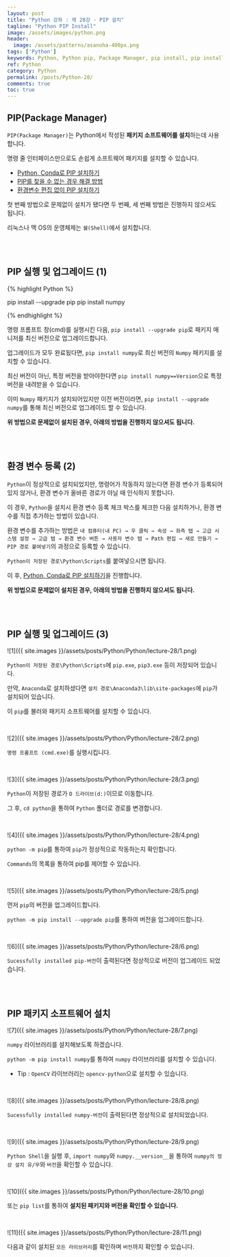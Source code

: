 ```yaml
---
layout: post
title: "Python 강좌 : 제 28강 - PIP 설치"
tagline: "Python PIP Install"
image: /assets/images/python.png
header:
  image: /assets/patterns/asanoha-400px.png
tags: ['Python']
keywords: Python, Python pip, Package Manager, pip install, pip install --upgrade pip
ref: Python
category: Python
permalink: /posts/Python-28/
comments: true
toc: true
---
```


## PIP(Package Manager)

`PIP(Package Manager)`는 Python에서 작성된 **패키지 소프트웨어를 설치**하는데 사용합니다.

명령 줄 인터페이스만으로도 손쉽게 소프트웨어 패키지를 설치할 수 있습니다.

- [Python, Conda로 PIP 설치하기](#reference-1)
- [PIP를 찾을 수 없는 경우 해결 방법](#reference-2)
- [환경변수 편집 없이 PIP 설치하기](#reference-3)

첫 번째 방법으로 문제없이 설치가 됐다면 두 번째, 세 번째 방법은 진행하지 않으셔도 됩니다.

리눅스나 맥 OS의 운영체제는 `쉘(Shell)`에서 설치합니다.

<br>
<br>

<a id="reference-1"></a>

## PIP 실행 및 업그레이드 (1)

{% highlight Python %}

pip install --upgrade pip
pip install numpy

{% endhighlight %}

명령 프롬프트 창(cmd)를 실행시킨 다음, `pip install --upgrade pip`로 패키지 매니저를 최신 버전으로 업그레이드합니다.

업그레이드가 모두 완료됬다면, `pip install numpy`로 최신 버전의 `Numpy` 패키지를 설치할 수 있습니다.

최신 버전이 아닌, 특정 버전을 받아야한다면 `pip install numpy==Version`으로 특정 버전을 내려받을 수 있습니다.

이미 `Numpy` 패키지가 설치되어있지만 이전 버전이라면, `pip install --upgrade numpy`를 통해 최신 버전으로 업그레이드 할 수 있습니다.

**위 방법으로 문제없이 설치된 경우, 아래의 방법을 진행하지 않으셔도 됩니다.**

<br>
<br>

<a id="reference-2"></a>

## 환경 변수 등록 (2)

`Python`이 정상적으로 설치되었지만, 명령어가 작동하지 않는다면 환경 변수가 등록되어 있지 않거나, 환경 변수가 올바른 경로가 아닐 때 인식하지 못합니다.

이 경우, `Python`을 설치시 환경 변수 등록 체크 박스를 체크한 다음 설치하거나, 환경 변수를 직접 추가하는 방법이 있습니다.

환경 변수를 추가하는 방법은 `내 컴퓨터(내 PC) → 우 클릭 → 속성 → 좌측 탭 → 고급 시스템 설정 → 고급 탭 → 환경 변수 버튼 → 사용자 변수 탭 → Path 편집 → 새로 만들기 → PIP 경로 붙여넣기`의 과정으로 등록할 수 있습니다.

`Python이 저장된 경로\Python\Scripts`를 붙여넣으시면 됩니다.

이 후, [Python, Conda로 PIP 설치하기](#reference-1)을 진행합니다.

**위 방법으로 문제없이 설치된 경우, 아래의 방법을 진행하지 않으셔도 됩니다.**

<br>
<br>

<a id="reference-3"></a>

## PIP 실행 및 업그레이드 (3)

![1]({{ site.images }}/assets/posts/Python/Python/lecture-28/1.png)

`Python이 저장된 경로\Python\Scripts`에 `pip.exe`, `pip3.exe` 등이 저장되어 있습니다.

만약, `Anaconda`로 설치하셨다면 `설치 경로\Anaconda3\lib\site-packages`에 `pip`가 설치되어 있습니다.

이 `pip`를 불러와 패키지 소프트웨어를 설치할 수 있습니다.

<br>

![2]({{ site.images }}/assets/posts/Python/Python/lecture-28/2.png)

`명령 프롬프트 (cmd.exe)`를 실행시킵니다.

<br>

![3]({{ site.images }}/assets/posts/Python/Python/lecture-28/3.png)

`Python`이 저장된 경로가 `D 드라이브(d:)`이므로  이동합니다.

그 후, `cd python`을 통하여 `Python` 폴더로 경로를 변경합니다.

<br>

![4]({{ site.images }}/assets/posts/Python/Python/lecture-28/4.png)

`python -m pip`를 통하여 `pip`가 정상적으로 작동하는지 확인합니다.

`Commands`의 목록을 통하여 pip를 제어할 수 있습니다.

<br>

![5]({{ site.images }}/assets/posts/Python/Python/lecture-28/5.png)

먼저 `pip`의 버전을 업그레이드합니다.

`python -m pip install --upgrade pip`를 통하여 버전을 업그레이드합니다.

<br>

![6]({{ site.images }}/assets/posts/Python/Python/lecture-28/6.png)

`Sucessfully installed pip-버전`이 출력된다면 정상적으로 버전이 업그레이드 되었습니다.

<br>
<br>

## PIP 패키지 소프트웨어 설치

![7]({{ site.images }}/assets/posts/Python/Python/lecture-28/7.png)

`numpy` 라이브러리를 설치해보도록 하겠습니다.

`python -m pip install numpy`를 통하여 `numpy` 라이브러리를 설치할 수 있습니다.

- Tip : `OpenCV` 라이브러리는 `opencv-python`으로 설치할 수 있습니다.

<br>

![8]({{ site.images }}/assets/posts/Python/Python/lecture-28/8.png)

`Sucessfully installed numpy-버전`이 출력된다면 정상적으로 설치되었습니다.

<br>

![9]({{ site.images }}/assets/posts/Python/Python/lecture-28/9.png)

`Python Shell`을 실행 후, `import numpy`와 `numpy.__version__`을 통하여 `numpy의 정상 설치 유/무`와 `버전`을 확인할 수 있습니다.

<br>

![10]({{ site.images }}/assets/posts/Python/Python/lecture-28/10.png)

또는 `pip list`를 통하여 **설치된 패키지와 버전을 확인할 수 있습니다.**

<br>

![11]({{ site.images }}/assets/posts/Python/Python/lecture-28/11.png)

다음과 같이 설치된 `모든 라이브러리`를 확인하며 `버전`까지 확인할 수 있습니다.
